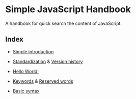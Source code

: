 # Simple JavaScript Handbook

A handbook for quick search the content of JavaScript.

## Index

- [Simple introduction](./docs/intro.md)

- [Standardization](./docs/standard.md) & [Version history](./docs/version.md)

- [Hello World!](./scripts/hello.js)

- [Keywords](./docs/keywords.md) & [Reserved words](./docs/reserved.md)

- [Basic syntax](./scripts/basic.js)
